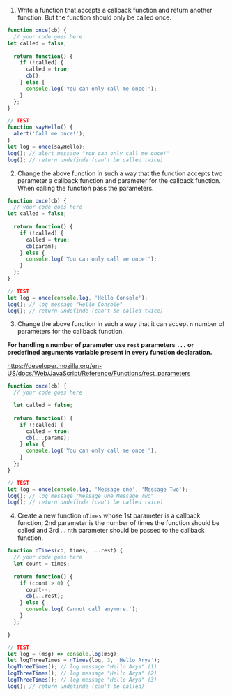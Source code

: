 1. Write a function that accepts a callback function and return another function. But the function should only be called once.

```js
function once(cb) {
  // your code goes here
let called = false;
  
  return function() {
    if (!called) {
      called = true;
      cb();
    } else {
      console.log('You can only call me once!');
    }
  };
}

// TEST
function sayHello() {
  alert('Call me once!');
}
let log = once(sayHello);
log(); // alert message "You can only call me once!"
log(); // return undefinde (can't be called twice)
```

2. Change the above function in such a way that the function accepts two parameter a callback function and parameter for the callback function. When calling the function pass the parameters.

```js
function once(cb) {
  // your code goes here
let called = false;
  
  return function() {
    if (!called) {
      called = true;
      cb(param);
    } else {
      console.log('You can only call me once!');
    }
  };
}

// TEST
let log = once(console.log, 'Hello Console');
log(); // log message "Hello Console"
log(); // return undefinde (can't be called twice)

```

3. Change the above function in such a way that it can accept `n` number of parameters for the callback function.

**For handling `n` number of parameter use `rest` parameters `...` or predefined arguments variable present in every function declaration.**

https://developer.mozilla.org/en-US/docs/Web/JavaScript/Reference/Functions/rest_parameters

```js
function once(cb) {
  // your code goes here

  let called = false;
  
  return function() {
    if (!called) {
      called = true;
      cb(...params);
    } else {
      console.log('You can only call me once!');
    }
  };
}

// TEST
let log = once(console.log, 'Message one', 'Message Two');
log(); // log message "Message One Message Two"
log(); // return undefinde (can't be called twice)
```

4. Create a new function `nTimes` whose 1st parameter is a callback function, 2nd parameter is the number of times the function should be called and 3rd ... nth parameter should be passed to the callback function.

```js
function nTimes(cb, times, ...rest) {
  // your code goes here
  let count = times;
  
  return function() {
    if (count > 0) {
      count--;
      cb(...rest);
    } else {
      console.log('Cannot call anymore.');
    }
  };

}

// TEST
let log = (msg) => console.log(msg);
let logThreeTimes = nTimes(log, 3, 'Hello Arya');
logThreeTimes(); // log message "Hello Arya" (1)
logThreeTimes(); // log message "Hello Arya" (2)
logThreeTimes(); // log message "Hello Arya" (3)
log(); // return undefinde (can't be called)
```
